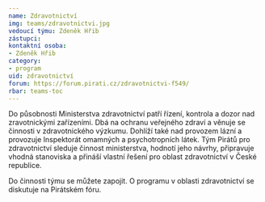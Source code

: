 ```yaml
---
name: Zdravotnictví
img: teams/zdravotnictvi.jpg
vedoucí týmu: Zdeněk Hřib
zástupci:
kontaktní osoba:
- Zdeněk Hřib
category:
- program
uid: zdravotnictví
forum: https://forum.pirati.cz/zdravotnictvi-f549/
rbar: teams-toc
---
```


Do působnosti Ministerstva zdravotnictví patří řízení, kontrola a dozor nad zravotnickými zařízeními. Dbá na ochranu veřejného zdraví a věnuje se činnosti v zdravotnického výzkumu. Dohlíží také nad provozem lázní a provozuje Inspektorát omamných a psychotropních látek. Tým Pirátů pro zdravotnictví sleduje činnost ministerstva, hodnotí jeho návrhy, připravuje vhodná stanoviska a přináší vlastní řešení pro oblast zdravotnictví v České republice.

Do činnosti týmu se můžete zapojit. O programu v oblasti zdravotnictví se diskutuje na Pirátském fóru.
